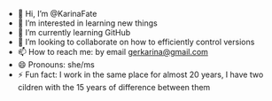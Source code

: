 - 👋 Hi, I’m @KarinaFate
- 👀 I’m interested in learning new things
- 🌱 I’m currently learning GitHub
- 💞️ I’m looking to collaborate on how to efficiently control versions
- 📫 How to reach me: by email gerkarina@gmail.com
- 😄 Pronouns: she/ms
- ⚡ Fun fact: I work in the same place for almost 20 years, I have two cildren with the 15 years of difference between them

<!---
KarinaFate/KarinaFate is a ✨ special ✨ repository because its `README.md` (this file) appears on your GitHub profile.
You can click the Preview link to take a look at your changes.
--->
